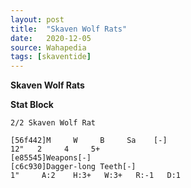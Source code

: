 ```yaml
---
layout: post
title:  "Skaven Wolf Rats"
date:   2020-12-05
source: Wahapedia
tags: [skaventide]
---
```


**Skaven Wolf Rats**

**Stat Block**
```
2/2 Skaven Wolf Rat
```

```
[56f442]M     W     B     Sa    [-]
12"   2     4     5+    
[e85545]Weapons[-]
[c6c930]Dagger-long Teeth[-]
1"     A:2    H:3+   W:3+   R:-1   D:1   
```


